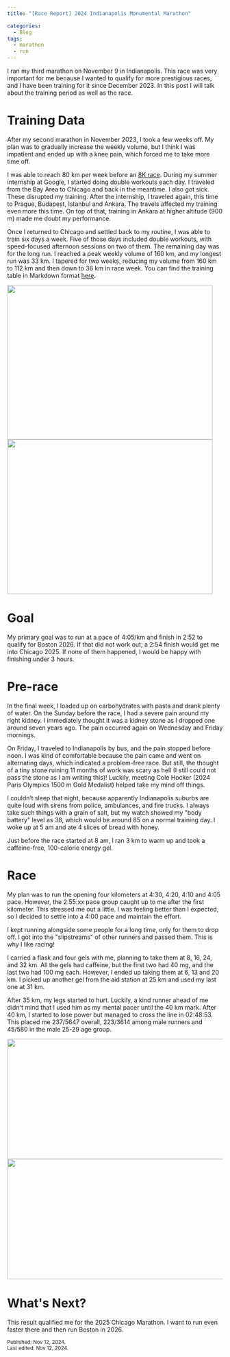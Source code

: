 ```yaml
---
title: "[Race Report] 2024 Indianapolis Monumental Marathon"

categories:
  - Blog
tags:
  - marathon
  - run
---
```


I ran my third marathon on November 9 in Indianapolis. This race was very important for me because I wanted to qualify for more prestigious races, and I have been training for it since December 2023. In this post I will talk about the training period as well as the race.

# Training Data
After my second marathon in November 2023, I took a few weeks off. My plan was to gradually increase the weekly volume, but I think I was impatient and ended up with a knee pain, which forced me to take more time off.

I was able to reach 80 km per week before an [8K race](https://alperengormez.github.io/blog/shamrock-8k/). During my summer internship at Google, I started doing double workouts each day. I traveled from the Bay Area to Chicago and back in the meantime. I also got sick. These disrupted my training. After the internship, I traveled again, this time to Prague, Budapest, Istanbul and Ankara. The travels affected my training even more this time. On top of that, training in Ankara at higher altitude (900 m) made me doubt my performance.

Once I returned to Chicago and settled back to my routine, I was able to train six days a week. Five of those days included double workouts, with speed-focused afternoon sessions on two of them. The remaining day was for the long run.  I reached a peak weekly volume of 160 km, and my longest run was 33 km. I tapered for two weeks, reducing my volume from 160 km to 112 km and then down to 36 km in race week. You can find the training table in Markdown format [here](https://alperengormez.github.io//assets/imm/imm_training.md).

<img src="https://alperengormez.github.io//assets/imm/weekly.png" width="480" height="360">

<img src="https://alperengormez.github.io//assets/imm/scatter.gif" width="480" height="360">

# Goal
My primary goal was to run at a pace of 4:05/km and finish in 2:52 to qualify for Boston 2026. If that did not work out, a 2:54 finish would get me into Chicago 2025. If none of them happened, I would be happy with finishing under 3 hours.

# Pre-race
In the final week, I loaded up on carbohydrates with pasta and drank plenty of water. On the Sunday before the race, I had a severe pain around my right kidney. I immediately thought it was a kidney stone as I dropped one around seven years ago. The pain occurred again on Wednesday and Friday mornings.

On Friday, I traveled to Indianapolis by bus, and the pain stopped before noon. I was kind of comfortable because the pain came and went on alternating days, which indicated a problem-free race. But still, the thought of a tiny stone ruining 11 months of work was scary as hell (I still could not pass the stone as I am writing this)! Luckily, meeting Cole Hocker (2024 Paris Olympics 1500 m Gold Medalist) helped take my mind off things.

I couldn’t sleep that night, because apparently Indianapolis suburbs are quite loud with sirens from police, ambulances, and fire trucks. I always take such things with a grain of salt, but my watch showed my "body battery" level as 38, which would be around 85 on a normal training day. I woke up at 5 am and ate 4 slices of bread with honey.

Just before the race started at 8 am, l ran 3 km to warm up and took a caffeine-free, 100-calorie energy gel.

# Race
My plan was to run the opening four kilometers at 4:30, 4:20, 4:10 and 4:05 pace. However, the 2:55:xx pace group caught up to me after the first kilometer. This stressed me out a little. I was feeling better than I expected, so I decided to settle into a 4:00 pace and maintain the effort.

I kept running alongside some people for a long time, only for them to drop off. I got into the "slipstreams" of other runners and passed them. This is why I like racing!

I carried a flask and four gels with me, planning to take them at 8, 16, 24, and 32 km. All the gels had caffeine, but the first two had 40 mg, and the last two had 100 mg each. However, I ended up taking them at 6, 13 and 20 km. I picked up another gel from the aid station at 25 km and used my last one at 31 km.

After 35 km, my legs started to hurt. Luckily, a kind runner ahead of me didn't mind that I used him as my mental pacer until the 40 km mark. After 40 km, I started to lose power but managed to cross the line in 02:48:53. This placed me 237/5647 overall, 223/3614 among male runners and 45/580 in the male 25-29 age group.

<img src="https://alperengormez.github.io//assets/imm/hr.JPG" width="600" height="280">

<img src="https://alperengormez.github.io//assets/imm/laps.JPG" width="600" height="280">

# What's Next?
This result qualified me for the 2025 Chicago Marathon. I want to run even faster there and then run Boston in 2026.

<small>Published: Nov 12, 2024.<br>
Last edited: Nov 12, 2024.</small>